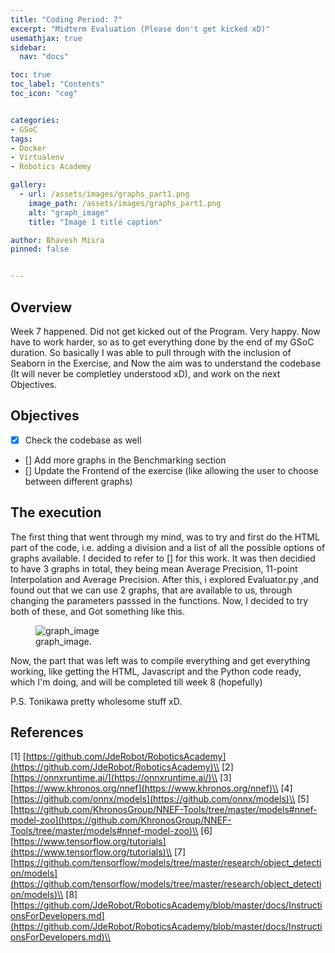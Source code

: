 ```yaml
---
title: "Coding Period: 7"
excerpt: "Midterm Evaluation (Please don't get kicked xD)"
usemathjax: true
sidebar:
  nav: "docs"

toc: true
toc_label: "Contents"
toc_icon: "cog"


categories:
- GSoC
tags:
- Docker
- Virtualenv
- Robotics Academy

gallery:
  - url: /assets/images/graphs_part1.png
    image_path: /assets/images/graphs_part1.png
    alt: "graph_image"
    title: "Image 1 title caption"

author: Bhavesh Misra
pinned: false


---
```




## Overview

Week 7 happened. Did not get kicked out of the Program. Very happy. Now have to work harder, so as to get everything done by the end of my GSoC duration. So basically I was able to pull through with the inclusion of Seaborn in the Exercise, and Now the aim was to understand the codebase (It will never be completley understood xD), and work on the next Objectives.


## Objectives

- [X] Check the codebase as well 
- [] Add more graphs in the Benchmarking section
- [] Update the Frontend of the exercise (like allowing the user to choose between different graphs) 


## The execution

The first thing that went through my mind, was to try and first do the HTML part of the code, i.e. adding a division and a list of all the possible options of graphs available. I decided to refer to [] for this work. It was then decidied to have 3 graphs in total, they being mean Average Precision, 11-point Interpolation and Average Precision. After this, i explored Evaluator.py ,and found out that we can use 2 graphs, that are available to us, through changing the parameters passsed in the functions. Now, I decided to try both of these, and Got something like this.
<figure>
  <img src="/assets/images/graphs_part1.png" alt="graph_image">
  <figcaption>graph_image.</figcaption>
</figure>

Now, the part that was left was to compile everything and get everything working, like getting the HTML, Javascript and the Python code ready, which I'm doing, and will be completed till week 8 (hopefully)

P.S. Tonikawa pretty wholesome stuff xD.

## References

[1] [https://github.com/JdeRobot/RoboticsAcademy](https://github.com/JdeRobot/RoboticsAcademy)\\
[2] [https://onnxruntime.ai/](https://onnxruntime.ai/)\\
[3] [https://www.khronos.org/nnef](https://www.khronos.org/nnef)\\
[4] [https://github.com/onnx/models](https://github.com/onnx/models)\\
[5] [https://github.com/KhronosGroup/NNEF-Tools/tree/master/models#nnef-model-zoo](https://github.com/KhronosGroup/NNEF-Tools/tree/master/models#nnef-model-zoo)\\
[6] [https://www.tensorflow.org/tutorials](https://www.tensorflow.org/tutorials)\\ 
[7] [https://github.com/tensorflow/models/tree/master/research/object_detection/models](https://github.com/tensorflow/models/tree/master/research/object_detection/models)\\
[8] [https://github.com/JdeRobot/RoboticsAcademy/blob/master/docs/InstructionsForDevelopers.md](https://github.com/JdeRobot/RoboticsAcademy/blob/master/docs/InstructionsForDevelopers.md)\\